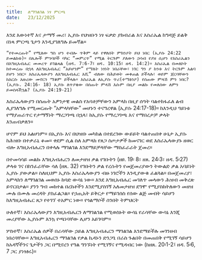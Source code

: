 ```yaml
---
title:  ለማገልገል ነፃ ምርጫ
date:   23/12/2025
---
```


እንደ እውነተኛ እና ታማኝ መሪ፣ ኢያሱ የህዝቡን ነፃ ፍቃድ ያከብራል እና እስራኤል ከግዳጅ ይልቅ በነጻ ምርጫ ጌታን እንዲያገለግሉ ይመኛል።

`“የተመረጡት” የሚለው ግስ ሆን ተብሎ ጥቅም ላይ የዋለበት ምክንያት ይህ ነበር (ኢያሱ 24:22 ይመልከቱ)። በሌሎች ምንባቦች ባካር “መምረጥ” የሚል ትርጉም ያለውን ኃሳብ የያዘ ሲሆን የእስራኤልን በእግዚአብሔር መመረጥ ይገልጻል (ዘዳ. 7:6-7፤ ዘዳ. 10:15፤ ዘዳ. 14:2)። እስራኤል በመለኮት ከተመረጡ በኋላ ለእግዚአብሔር “አይሆንም” የማለት ነፃነት ነበራቸው፣ ነገር ግን ያ ከንቱ እና ትርጉም አልባ ይሆን ነበር። እስራኤላውያን ለእግዚአብሔር እሺ” ብለው በሕይወት መቀጠል ይችላሉ፣ ወይም ጀርባቸውን ከእርሱ አዙረው መኖርን ማቆም ይችላሉ። እስራኤል ለኢያሱ ጥሪ(ተማፅንዖ) የሰጠው ምላሽ ምን ነበር? (ኢያሱ. 24:16- 18) ኢያሱ ለጥያቄው በሰጡት ምላሽ እሱም በዚያ መልኩ የመለሰው ለምን ይመስላችኋል? (ኢያሱ 24:19-21)`

እስራኤላውያን በሰጡት አዎንታዊ መልስ የአባቶቻቸውን አምላክ በዚያ ሰዓት ባልተከፋፈለ ልብ ሊያገለግሉ የሚመርጡት “አምላካቸው” መሆኑን ተናግረዋል (ኢያሱ 24:17-18)። ከእንዲህ ዓይነቱ የማያጠራጥር የታማኝነት ማረጋገጫ በኋላ፣ ከኢያሱ የማረጋገጫ እና የማበረታቻ ቃላት እንጠብቃለን።

ሆኖም ይህ አልሆነም። በኢያሱ እና በህዝቡ መካከል በተደረገው ውይይት ባልተጠበቀ ሁኔታ ኢያሱ ከሕዝቡ በተቃራኒ ቆመ። ቀደም ሲል ስለ አምላክ የጸጋ ስጦታዎች ከመናገር ወደ እስራኤላውያኑ ዘወር ብሎ እግዚአብሔርን በቀላሉ ማገልገል እንደማይቻላቸው ማስፈራራት ጀመረ።

በተመሳሳይ መልኩ እግዚአብሔርን ለመታዘዝ ቃል የገቡትን (ዘፀ. 19፡ 8፣ ዘጸ. 24፡3፣ ዘዳ. 5፡27) ቃላቱ ገና በከንፈራቸው ሳለ (ዘጸ. 32) የገቡትን ቃል የረሱትን የመጀመሪያውን ትውልድ ቃል አባይነት ኢያሱ ያውቃል። ስለዚህም ኢያሱ እስራኤላውያን ብዙ ነገሮችን እንዲያውቁ ፈልጓል። በመጀመሪያ፣ አምላክን ለማገልገል መወሰኑ ከባድ ውሳኔ ነው። እንደ እግዚአብሔር መገለጥ መላውን ሕዝብ መቅረጽ ይኖርበታል። ያንን ግብ መከተል በረከቶችን እንደሚያስገኝ አለመታዘዝ ደግሞ የሚያስከትለውን መዘዝ ሙሉ በሙሉ መረዳት ያስፈልጋል። የኃጢአት ይቅርታ የማይገሰስ የሰው ልጅ መብት ሳይሆን ከእግዚአብሔር ጸጋ የተገኘ ተአምር ነው። የጎልማሶች ሰንበት ትምህርት

ሁለተኛ፣ እስራኤላውያን እግዚአብሔርን ለማገልገል የሚወስኑት ውሳኔ የራሳቸው ውሳኔ እንጂ መሪያቸው ኢያሱም እንኳ የጫነባቸው ሊሆን አይገባም።

ሦስተኛ፣ እስራኤል ሰዎች በራሳቸው ኃይል እግዚአብሔርን ማገልገል እንደማይችሉ መገንዘብ ነበረባቸው። እግዚአብሔርን ማገልገል የቃል ኪዳኑን ድንጋጌ በራስ ጉልበት በመጠበቅ የሚገኝ ሳይሆን ከአዳኛችንና ጌታችን ጋር በሚኖረን የግል ግንኙነት የሚገኝና የሚዳብር ነው (ከዘጸ. 20፡1-2፤ ዘዳ. 5፡6, 7 ጋር ያነፃፅሩ)።